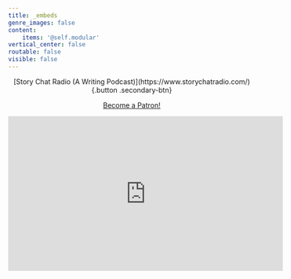 ```yaml
---
title: _embeds
genre_images: false
content:
    items: '@self.modular'
vertical_center: false
routable: false
visible: false
---
```


<center markdown="1">
[Story Chat Radio (A Writing Podcast)](https://www.storychatradio.com/){.button .secondary-btn}

<a href="https://www.patreon.com/bePatron?u=55827226" data-patreon-widget-type="become-patron-button">Become a Patron!</a><script async src="https://c6.patreon.com/becomePatronButton.bundle.js"></script>

<iframe width="560" height="315" src="https://www.youtube-nocookie.com/embed/videoseries?list=PLGWlFQ8LHuxdA30sAX8gW7BufdogmyrXF" title="YouTube video player" frameborder="0" allow="accelerometer; autoplay; clipboard-write; encrypted-media; gyroscope; picture-in-picture" allowfullscreen></iframe>
</center>